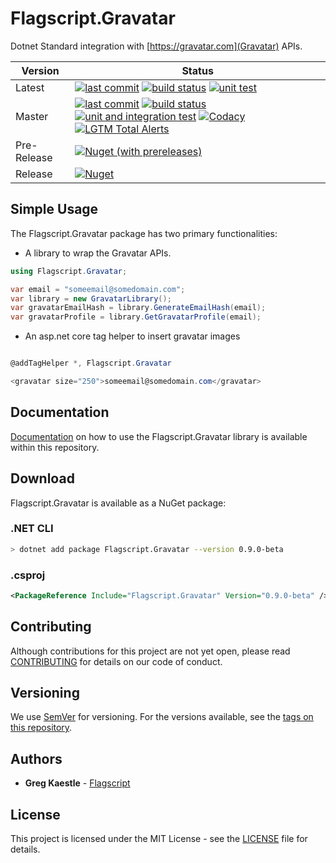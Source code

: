 # Flagscript.Gravatar

Dotnet Standard integration with [https://gravatar.com](Gravatar) APIs.

| Version | Status |
| --- | --- |
| Latest | [![last commit](https://img.shields.io/github/last-commit/flagscript/Flagscript.Gravatar.svg?logo=github)](https://github.com/flagscript/Flagscript.Gravatar) [![build status](https://img.shields.io/appveyor/ci/Flagscript/flagscript-gravatar.svg?logo=appveyor)](https://ci.appveyor.com/project/Flagscript/flagscript-gravatar) [![unit test](https://img.shields.io/appveyor/tests/Flagscript/flagscript-gravatar.svg?label=unit%20tests&logo=appveyor)](https://ci.appveyor.com/project/Flagscript/flagscript-gravatar) |
| Master | [![last commit](https://img.shields.io/github/last-commit/flagscript/Flagscript.Gravatar/master.svg?logo=github)](https://github.com/flagscript/Flagscript.Gravatar) [![build status](https://img.shields.io/appveyor/ci/Flagscript/flagscript-gravatar/master.svg?logo=appveyor)](https://ci.appveyor.com/project/Flagscript/flagscript-gravatar) [![unit and integration  test](https://img.shields.io/appveyor/tests/Flagscript/flagscript-gravatar/master.svg?label=unit/integration%20tests&logo=appveyor)](https://ci.appveyor.com/project/Flagscript/flagscript-gravatar) [![Codacy](https://img.shields.io/codacy/grade/096a3c8d327e4e168bea4e3ebf06d402fake.svg?logo=codacy)](https://app.codacy.com/project/flagscript/Flagscript.Gravatar/dashboard) [![LGTM Total Alerts](https://img.shields.io/lgtm/alerts/g/flagscript/Flagscript.Gravatar.svg?logo=lgtm&logoWidth=18)](https://lgtm.com/projects/g/flagscript/Flagscript.Gravatar/alerts/) |
| Pre-Release | [![Nuget (with prereleases)](https://img.shields.io/nuget/vpre/Flagscript.Gravatar.svg?logo=nuget)](https://www.nuget.org/packages/Flagscript.Gravatar) |
| Release | [![Nuget](https://img.shields.io/nuget/v/Flagscript.Gravatar.svg?logo=nuget)](https://www.nuget.org/packages/Flagscript.Gravatar) |

## Simple Usage

The Flagscript.Gravatar package has two primary functionalities:

- A library to wrap the Gravatar APIs.

```csharp
using Flagscript.Gravatar;

var email = "someemail@somedomain.com";
var library = new GravatarLibrary();
var gravatarEmailHash = library.GenerateEmailHash(email);
var gravatarProfile = library.GetGravatarProfile(email);
```

- An asp.net core tag helper to insert gravatar images

```csharp

@addTagHelper *, Flagscript.Gravatar

<gravatar size="250">someemail@somedomain.com</gravatar>

```

## Documentation

[Documentation](./DOCUMENTATION.md) on how to use the Flagscript.Gravatar library is available within this repository. 

## Download

Flagscript.Gravatar is available as a NuGet package:

### .NET CLI

```bash
> dotnet add package Flagscript.Gravatar --version 0.9.0-beta
```

### .csproj

```xml
<PackageReference Include="Flagscript.Gravatar" Version="0.9.0-beta" />
```

## Contributing

Although contributions for this project are not yet open, please read 
[CONTRIBUTING](https://github.com/flagscript/Flagscript.Gravatar/blob/master/CONTRIBUTING.md) 
for details on our code of conduct.

## Versioning

We use [SemVer](http://semver.org/) for versioning. For the versions available, see 
the [tags on this repository](https://github.com/flagscript/Flagscript.Gravatar/releases). 

## Authors

* **Greg Kaestle** - [Flagscript](https://flagscript.technology)

## License

This project is licensed under the MIT License - see the [LICENSE](https://github.com/flagscript/Flagscript.Gravatar/blob/master/LICENSE.md) file for details.
